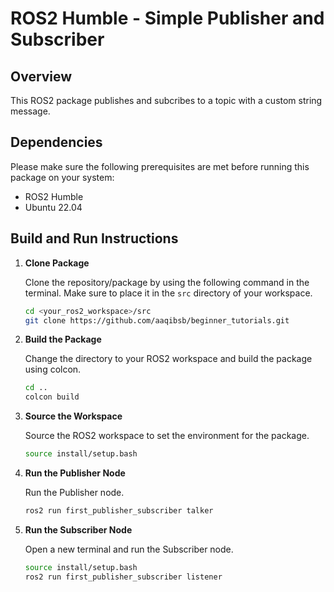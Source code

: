# ROS2 Humble - Simple Publisher and Subscriber

## Overview

This ROS2 package publishes and subcribes to a topic with a custom string message.

## Dependencies

Please make sure the following prerequisites are met before running this package on your system:

- ROS2 Humble
- Ubuntu 22.04

## Build and Run Instructions

1. **Clone Package**

   Clone the repository/package by using the following command in the terminal. Make sure to place it in the `src` directory of your workspace.

   ```sh
   cd <your_ros2_workspace>/src
   git clone https://github.com/aaqibsb/beginner_tutorials.git
   ```

2. **Build the Package**

    Change the directory to your ROS2 workspace and build the package using colcon.

    ```sh
    cd ..
    colcon build
    ```

3. **Source the Workspace**

    Source the ROS2 workspace to set the environment for the package.

    ```sh
    source install/setup.bash
    ```

4. **Run the Publisher Node**

    Run the Publisher node.

    ```sh
    ros2 run first_publisher_subscriber talker
    ```

5. **Run the Subscriber Node**

    Open a new terminal and run the Subscriber node.

    ```sh
    source install/setup.bash
    ros2 run first_publisher_subscriber listener
    ```
